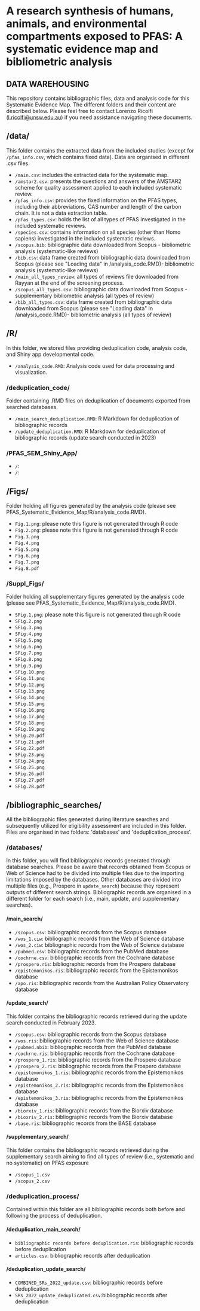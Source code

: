 # A research synthesis of humans, animals, and environmental compartments exposed to PFAS: A systematic evidence map and bibliometric analysis
## DATA WAREHOUSING
This repository contains bibliographic files, data and analysis code for this Systematic Evidence Map. The different folders and their content are described below. Please feel free to contact Lorenzo Ricolfi (l.ricolfi@unsw.edu.au) if you need assistance navigating these documents.

## /data/
This folder contains the extracted data from the included studies (except for ```/pfas_info.csv```, which contains fixed data). Data are organised in different .csv files.
- ```/main.csv```: includes the extracted data for the systematic map.
- ```/amstar2.csv```: presents the questions and answers of the AMSTAR2 scheme for quality assessment applied to each included systematic review.
- ```/pfas_info.csv```: provides the fixed information on the PFAS types, including their abbreviations, CAS number and length of the carbon chain. It is not a data extraction table.
- ```/pfas_types.csv```: holds the list of all types of PFAS investigated in the included systematic reviews.
- ```/species.csv```: contains information on all species (other than Homo sapiens) investigated in the included systematic reviews.
- ```/scopus.bib```: bibliographic data downloaded from Scopus - bibliometric analysis (systematic-like reviews)
- ```/bib.csv```: data frame created from bibliographic data downloaded from Scopus (please see "Loading data" in /analysis_code.RMD)- bibliometric analysis (systematic-like reviews)
- ```/main_all_types_review```: all types of reviews file downloaded from Rayyan at the end of the screening process.
- ```/scopus_all_types.csv```: bibliographic data downloaded from Scopus - supplementary bibliometric analysis (all types of review)
- ```/bib_all_types.csv```: data frame created from bibliographic data downloaded from Scopus (please see "Loading data" in /analysis_code.RMD)- bibliometric analysis (all types of review)

## /R/
In this folder, we stored files providing deduplication code, analysis code, and Shiny app developmental code.
- ```/analysis_code.RMD```: Analysis code used for data processing and visualization.
### /deduplication_code/
Folder containing .RMD files on deduplication of documents exported from searched databases.
- ```/main_search_deduplication.RMD```: R Markdown for deduplication of bibliographic records
- ```/update_deduplication.RMD```: R Markdown for deduplication of bibliographic records (update search conducted in 2023)

### /PFAS_SEM_Shiny_App/
- ```/```:
- ```/```:

## /Figs/
Folder holding all figures generated by the analysis code (please see PFAS_Systematic_Evidence_Map/R/analysis_code.RMD).
- ```Fig.1.png```: please note this figure is not generated through R code
- ```Fig.2.png```: please note this figure is not generated through R code
- ```Fig.3.png```
- ```Fig.4.png```
- ```Fig.5.png```
- ```Fig.6.png```
- ```Fig.7.png```
- ```Fig.8.pdf```

### /Suppl_Figs/
Folder holding all supplementary figures generated by the analysis code (please see PFAS_Systematic_Evidence_Map/R/analysis_code.RMD).
- ```SFig.1.png```: please note this figure is not generated through R code
- ```SFig.2.png```
- ```SFig.3.png```
- ```SFig.4.png```
- ```SFig.5.png```
- ```SFig.6.png```
- ```SFig.7.png```
- ```SFig.8.png```
- ```SFig.9.png```
- ```SFig.10.png```
- ```SFig.11.png```
- ```SFig.12.png```
- ```SFig.13.png```
- ```SFig.14.png```
- ```SFig.15.png```
- ```SFig.16.png```
- ```SFig.17.png```
- ```SFig.18.png```
- ```SFig.19.png```
- ```SFig.20.pdf```
- ```SFig.21.pdf```
- ```SFig.22.pdf```
- ```SFig.23.png```
- ```SFig.24.png```
- ```SFig.25.png```
- ```SFig.26.pdf```
- ```SFig.27.pdf```
- ```SFig.28.pdf```

## /bibliographic_searches/ 
All the bibliographic files generated during literature searches and subsequently utilized for eligibility assessment are included in this folder. Files are organised in two folders: 'databases' and 'deduplication_process'.
### /databases/
In this folder, you will find bibliographic records generated through database searches. Please be aware that records obtained from Scopus or Web of Science had to be divided into multiple files due to the importing limitations imposed by the databases. Other databases are divided into multiple files (e.g., Prospero in ```update_search```) because they represent outputs of different search strings. Bibliographic records are organised in a different folder for each search (i.e., main, update, and supplementary searches).
#### /main_search/
- ```/scopus.csv```: bibliographic records from the Scopus database
- ```/wos_1.ciw```: bibliographic records from the Web of Science database
- ```/wos_2.ciw```: bibliographic records from the Web of Science database
- ```/pubmed.csv```: bibliographic records from the PubMed database
- ```/cochrne.csv```: bibliographic records from the Cochrane database
- ```/prospero.ris```: bibliographic records from the Prospero database
- ```/epistemonikos.ris```: bibliographic records from the Epistemonikos database
- ```/apo.ris```: bibliographic records from the Australian Policy Observatory database
#### /update_search/
This folder contains the bibliographic records retrieved during the update search conducted in February 2023.
- ```/scopus.csv```: bibliographic records from the Scopus database
- ```/wos.ris```: bibliographic records from the Web of Science database
- ```/pubmed.nbib```: bibliographic records from the PubMed database
- ```/cochrne.ris```: bibliographic records from the Cochrane database
- ```/prospero_1.ris```: bibliographic records from the Prospero database
- ```/prospero_2.ris```: bibliographic records from the Prospero database
- ```/epistemonikos_1.ris```: bibliographic records from the Epistemonikos database
- ```/epistemonikos_2.ris```: bibliographic records from the Epistemonikos database
- ```/epistemonikos_3.ris```: bibliographic records from the Epistemonikos database
- ```/biorxiv_1.ris```: bibliographic records from the Biorxiv database
- ```/bioxriv_2.ris```: bibliographic records from the Biorxiv database
- ```/base.ris```: bibliographic records from the BASE database
#### /supplementary_search/
This folder contains the bibliographic records retrieved during the supplementary search aiming to find all types of review (i.e., systematic and no systematic) on PFAS exposure
- ```/scopus_1.csv```
- ```/scopus_2.csv```

### /deduplication_process/
Contained within this folder are all bibliographic records both before and following the process of deduplication.
#### /deduplication_main_search/
- ```bibliographic records before deduplication.ris```: bibliographic records before deduplication
- ```articles.csv```: bibliographic records after deduplication
#### /deduplication_update_search/
- ```COMBINED_SRs_2022_update.csv```: bibliographic records before deduplication
- ```SRs_2022_update_deduplicated.csv```:bibliographic records after deduplication
